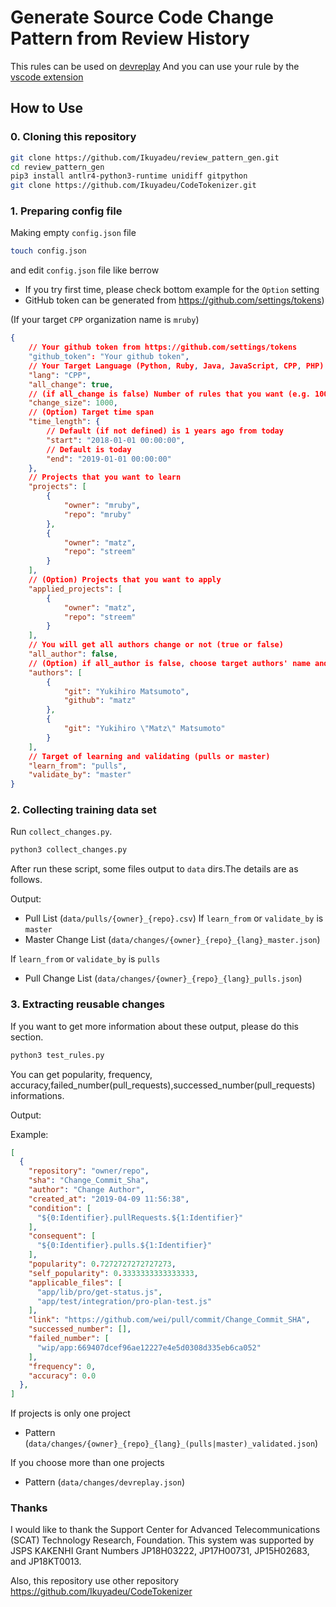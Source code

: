 # Generate Source Code Change Pattern from Review History

This rules can be used on [devreplay](https://www.npmjs.com/package/devreplay)
And you can use your rule by the [vscode extension](https://marketplace.visualstudio.com/items?itemName=Ikuyadeu.devreplay)

## How to Use

### 0. Cloning this repository

```sh
git clone https://github.com/Ikuyadeu/review_pattern_gen.git
cd review_pattern_gen
pip3 install antlr4-python3-runtime unidiff gitpython
git clone https://github.com/Ikuyadeu/CodeTokenizer.git
```

### 1. Preparing config file

Making empty `config.json` file

```sh
touch config.json
```

and edit `config.json` file like berrow

* If you try first time, please check bottom example for the `Option` setting
* GitHub token can be generated from https://github.com/settings/tokens)

(If your target `CPP` organization name is `mruby`)
```json
{
    // Your github token from https://github.com/settings/tokens
    "github_token": "Your github token",
    // Your Target Language (Python, Ruby, Java, JavaScript, CPP, PHP)
    "lang": "CPP",
    "all_change": true,
    // (if all_change is false) Number of rules that you want (e.g. 100)
    "change_size": 1000,
    // (Option) Target time span
    "time_length": {
        // Default (if not defined) is 1 years ago from today
        "start": "2018-01-01 00:00:00",
        // Default is today
        "end": "2019-01-01 00:00:00"
    },
    // Projects that you want to learn
    "projects": [
        {
            "owner": "mruby",
            "repo": "mruby"
        },
        {
            "owner": "matz",
            "repo": "streem"
        }
    ],
    // (Option) Projects that you want to apply
    "applied_projects": [
        {
            "owner": "matz",
            "repo": "streem"
        }
    ],
    // You will get all authors change or not (true or false)
    "all_author": false,
    // (Option) if all_author is false, choose target authors' name and github id
    "authors": [
        {
            "git": "Yukihiro Matsumoto",
            "github": "matz"
        },
        {
            "git": "Yukihiro \"Matz\" Matsumoto"
        }
    ],
    // Target of learning and validating (pulls or master)
    "learn_from": "pulls",
    "validate_by": "master"
}
```

### 2. Collecting training data set

Run `collect_changes.py`.

```sh
python3 collect_changes.py
```

After run these script, some files output to `data` dirs.The details are as follows.

Output:
* Pull List (`data/pulls/{owner}_{repo}.csv`)
If `learn_from` or `validate_by` is `master`
* Master Change List (`data/changes/{owner}_{repo}_{lang}_master.json`)

If `learn_from` or `validate_by` is `pulls`
* Pull Change List (`data/changes/{owner}_{repo}_{lang}_pulls.json`)


### 3. Extracting reusable changes

If you want to get more information about these output, please do this section.
```sh
python3 test_rules.py
```
You can get popularity, frequency, accuracy,failed_number(pull_requests),successed_number(pull_requests) informations.


Output:

Example:

```json
[  
  {
    "repository": "owner/repo",
    "sha": "Change_Commit_Sha",
    "author": "Change Author",
    "created_at": "2019-04-09 11:56:38",
    "condition": [
      "${0:Identifier}.pullRequests.${1:Identifier}"
    ],
    "consequent": [
      "${0:Identifier}.pulls.${1:Identifier}"
    ],
    "popularity": 0.7272727272727273,
    "self_popularity": 0.3333333333333333,
    "applicable_files": [
      "app/lib/pro/get-status.js",
      "app/test/integration/pro-plan-test.js"
    ],
    "link": "https://github.com/wei/pull/commit/Change_Commit_SHA",
    "successed_number": [],
    "failed_number": [
      "wip/app:669407dcef96ae12227e4e5d0308d335eb6ca052"
    ],
    "frequency": 0,
    "accuracy": 0.0
  },
]
```
If projects is only one project

* Pattern (`data/changes/{owner}_{repo}_{lang}_(pulls|master)_validated.json`)

If you choose more than one projects

* Pattern (`data/changes/devreplay.json`)

### Thanks

I would like to thank the Support Center for Advanced Telecommunications (SCAT) Technology Research, Foundation. This system was supported by JSPS KAKENHI Grant Numbers JP18H03222, JP17H00731, JP15H02683, and JP18KT0013.

Also, this repository use other repository
https://github.com/Ikuyadeu/CodeTokenizer
